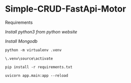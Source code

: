 # Simple-CRUD-FastApi-Motor


Requirements

*Install python3 from python website*


*Install Mongodb*


`python -m virtualenv .venv`


`\.venv\source\activate`


`pip install -r requirements.txt`


`uvicorn app.main:app --reload`


